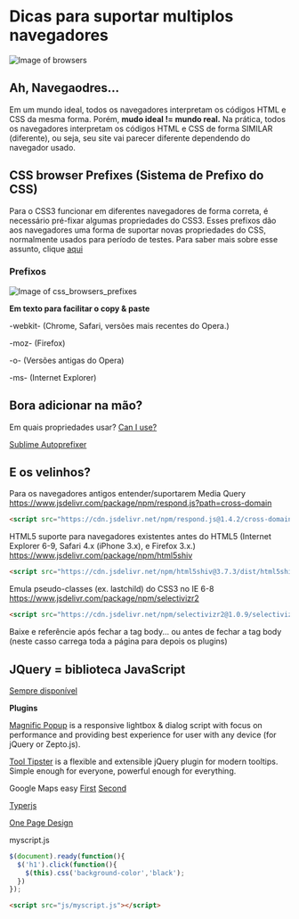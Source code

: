 # Dicas para suportar multiplos navegadores

![Image of browsers](https://github.com/romuloreis/DWDM/blob/master/assets/browsers.png)

## Ah, Navegaodres...

Em um mundo ideal, todos os navegadores interpretam os códigos HTML e CSS da mesma forma.
Porém, **mudo ideal != mundo real.**
Na prática, todos os navegadores interpretam os códigos HTML e CSS de forma SIMILAR (diferente), ou seja, 
seu site vai parecer diferente dependendo do navegador usado.

## CSS browser Prefixes (Sistema de Prefixo do CSS)
Para o CSS3 funcionar em diferentes navegadores de forma correta, é necessário pré-fixar algumas propriedades do CSS3. 
Esses prefixos dão aos navegadores uma forma de suportar novas propriedades do CSS, normalmente usados para período de testes.
Para saber mais sobre esse assunto, clique [aqui](https://developer.mozilla.org/pt-BR/docs/Glossario/Prefixos_vendor)

### Prefixos

![Image of css_browsers_prefixes](https://github.com/romuloreis/DWDM/blob/master/assets/cssbrowsersprefixes.png)
 
 
 **Em texto para facilitar o copy & paste**
 
-webkit- (Chrome, Safari, versões mais recentes do Opera.)

-moz- (Firefox)

-o- (Versões antigas do Opera)

-ms- (Internet Explorer)



## Bora adicionar na mão?

Em quais propriedades usar? [Can I use?](https://caniuse.com/)

[Sublime Autoprefixer](https://github.com/sindresorhus/sublime-autoprefixer)

## E os velinhos?

Para os navegadores antigos entender/suportarem Media Query https://www.jsdelivr.com/package/npm/respond.js?path=cross-domain

```html
<script src="https://cdn.jsdelivr.net/npm/respond.js@1.4.2/cross-domain/respond.proxy.min.js"></script>
```

HTML5 suporte para navegadores existentes antes do HTML5 (Internet Explorer 6-9, Safari 4.x (iPhone 3.x), e Firefox 3.x.)  https://www.jsdelivr.com/package/npm/html5shiv

```html
<script src="https://cdn.jsdelivr.net/npm/html5shiv@3.7.3/dist/html5shiv.min.js"></script>
```

 Emula pseudo-classes (ex. lastchild) do CSS3 no IE 6-8 https://www.jsdelivr.com/package/npm/selectivizr2

```html
<script src="https://cdn.jsdelivr.net/npm/selectivizr2@1.0.9/selectivizr2.min.js"></script>
```

Baixe e referêncie após fechar a tag body... ou antes de fechar a tag body (neste casso carrega toda a página para depois os plugins)

## JQuery = biblioteca JavaScript

[Sempre disponível](https://developers.google.com/speed/libraries/#jquery)

**Plugins**

[Magnific Popup](https://dimsemenov.com/plugins/magnific-popup/) is a responsive lightbox & dialog script with focus on performance and providing best experience for user with any device
(for jQuery or Zepto.js).

[Tool Tipster](https://iamceege.github.io/tooltipster/) is a flexible and extensible jQuery plugin for modern tooltips.
Simple enough for everyone, powerful enough for everything.

Google Maps easy [First](https://github.com/danielemoraschi/maplace.js/) [Second](https://www.npmjs.com/package/maplace-js)

[Typerjs](https://steven.codes/typerjs/)

[One Page Design](http://www.thepetedesign.com/demos/onepage_scroll_demo.html)


myscript.js

```js
$(document).ready(function(){
  $('h1').click(function(){
    $(this).css('background-color','black');
  })
});

```

```html
<script src="js/myscript.js"></script>
```

